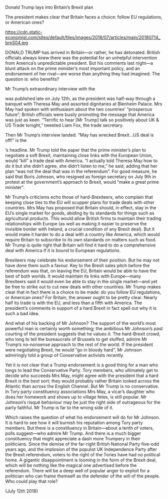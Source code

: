 Donald Trump lays into Britain’s Brexit plan

The president makes clear that Britain faces a choice: follow EU regulations, or American ones?

https://cdn.static-economist.com/sites/default/files/images/2018/07/articles/main/20180714_brp504.jpg

DONALD TRUMP has arrived in Britain—or rather, he has detonated. British officials always knew there was the potential for an unhelpful intervention from America’s unpredictable president. But his comments last night—a blunt attack on the prime minister’s most important policy, and an endorsement of her rival—are worse than anything they had imagined. The question is: who benefits?

Mr Trump’s extraordinary interview with the 

 was published late on July 12th, as the president was half-way through a banquet with Theresa May and assorted dignitaries at Blenheim Palace. Mrs May had spoken with enthusiasm about the two countries’ “prosperous future”; British officials were busily promoting the message that America was just as keen. “Terrific to hear [Mr Trump] talk so positively about UK & US Trade tonight,” tweeted Liam Fox, the trade secretary.

Then Mr Trump’s interview landed. “May has wrecked Brexit...US deal is off!” is the 

’s headline. Mr Trump told the paper that the prime minister’s plan to negotiate a soft Brexit, maintaining close links with the European Union, would “kill” a trade deal with America. “I actually told Theresa May how to do it but she didn’t agree, she didn’t listen to me,” he said, adding that her plan “was not the deal that was in the referendum”. For good measure, he said that Boris Johnson, who resigned as foreign secretary on July 9th in protest at the government’s approach to Brexit, would “make a great prime minister”.

Mr Trump’s criticisms echo those of hard-Brexiteers, who complain that keeping close ties to the EU will scupper plans for trade deals with other countries. Mrs May has proposed that Britain should, in effect, stay in the EU’s single market for goods, abiding by its standards for things such as agricultural products. This would allow British firms to maintain their trading relationships with Europe (as well as making it easier to preserve the invisible border with Ireland, a crucial condition of any Brexit deal). But it would make it harder to do a deal with a country like America, which would require Britain to subscribe to its own standards on matters such as food. Mr Trump is quite right that Britain will find it hard to do a comprehensive deal with America if it is bound to European regulations.

Brexiteers may celebrate his endorsement of their position. But he may not have done them such a favour. Key to the Brexit sales pitch before the referendum was that, on leaving the EU, Britain would be able to have the best of both worlds. It would maintain its links with Europe—many Brexiteers said it would even be able to stay in the single market—and yet be free to strike out to cut new deals with other countries. Mr Trump makes clear that in fact there is a choice to be made: do you follow EU regulations, or American ones? For Britain, the answer ought to be pretty clear. Nearly half its trade is with the EU, and less than a fifth with America. The president’s comments in support of a hard Brexit in fact spell out why it is such a bad idea.

And what of his backing of Mr Johnson? The support of the world’s most powerful man is certainly worth something; the ambitious Mr Johnson’s past courting of the president suggests that he values it. The hard-Brexit crowd, who long to tell the bureaucrats of Brussels to get stuffed, admire Mr Trump’s no-nonsense approach to the rest of the world. If the president were negotiating Brexit, he would “go in bloody hard”, Mr Johnson admiringly told a group of Conservative activists recently.

Yet it is not clear that a Trump endorsement is a good thing for a man who longs to lead the Conservative Party. Tory members, who ultimately get to decide who succeeds Mrs May, might agree with the president that a hard Brexit is the best sort; they would probably rather Britain looked across the Atlantic than across the English Channel. But Mr Trump is no conservative. In Tory party constituency associations Mrs May, a vicar’s daughter who does her homework and shows up to village fetes, is still popular. Mr Johnson’s risqué behaviour may be just the right side of outrageous for the party faithful. Mr Trump is far to the wrong side of it.

Which raises the question of what his endorsement will do for Mr Johnson. It is hard to see how it will burnish his reputation among Tory party members. But there is a constituency in Britain—about a tenth of voters, polls suggest—who admire Mr Trump. And there is a much bigger constituency that might appreciate a dash more Trumpery in their politicians. Since the demise of the far-right British National Party five-odd years ago, and the implosion of the populist UK Independence Party after the Brexit referendum, voters to the right of the Tories have had no political home. A gigantic disappointment is looming in the form of the Brexit deal, which will be nothing like the magical one advertised before the referendum. There will be a deep well of popular anger to exploit for a politician who can frame themself as the defender of the will of the people. Who could play that role?

 (July 12th 2018)